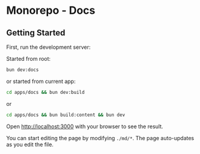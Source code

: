 # Monorepo - Docs

## Getting Started

First, run the development server:

Started from root:

```bash
bun dev:docs
```

or started from current app:

```bash
cd apps/docs && bun dev:build
```

or

```bash
cd apps/docs && bun build:content && bun dev
```

Open [http://localhost:3000](http://localhost:3000) with your browser to see the result.

You can start editing the page by modifying `./md/*`. The page auto-updates as you edit the file.
